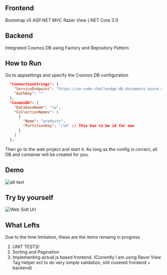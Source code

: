 ## Frontend
Bootstrap v5
ASP.NET MVC Razer View (.NET Core 3.1)

## Backend
Integrated Cosmos DB using Factory and Repository Pattern

## How to Run
Go to appsettings and specify the Cosmos DB configuration
```json
  "ConnectionStrings": {
    "ServiceEndpoint": "https://cw-code-challendge-db.documents.azure.com:443/",
    "AuthKey": ""
  },
  "CosmosDb": {
    "DatabaseName": "cw",
    "CollectionNames": [
      {
        "Name": "products",
        "PartitionKey": "/id" // This has to be id for now
      }
    ]
  },
```
 Then go to the web project and start it. As long as the config is correct, all DB and container will be created for you.
 
 ## Demo
 ![alt text](https://i.imgur.com/Tb1pYl0.gif)

## Try by yourself
 ![Web Sidt Url](https://cwcodechallendge20210801233047.azurewebsites.net)

## What Lefts
Due to the time limitation, these are the items remaing in progress
1. UNIT TESTS! 
2. Sorting and Pagination
3. Implementing actual js based frontend. (Currently I am using Ravor View Tag Helper ect to do very simple validation, still covered frontend + backend)
